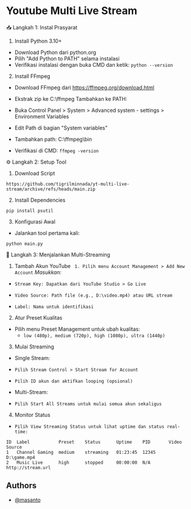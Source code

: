
# Youtube Multi Live Stream

📥 Langkah 1: Instal Prasyarat
1. Install Python 3.10+
- Download Python dari python.org
- Pilih "Add Python to PATH" selama instalasi
- Verifikasi instalasi dengan buka CMD dan ketik: ``python --version``

2. Install FFmpeg
- Download FFmpeg dari https://ffmpeg.org/download.html
- Ekstrak zip ke C:\ffmpeg
Tambahkan ke PATH:

- Buka Control Panel > System > Advanced system - settings > Environment Variables
- Edit Path di bagian "System variables"
- Tambahkan path: C:\ffmpeg\bin
- Verifikasi di CMD: ``ffmpeg -version``

⚙️ Langkah 2: Setup Tool
1. Download Script
```
https://github.com/tigrilminnada/yt-multi-live-stream/archive/refs/heads/main.zip
```

2. Install Dependencies
```
pip install psutil
```
3. Konfigurasi Awal
- Jalankan tool pertama kali:
```
python main.py
```

🎥 Langkah 3: Menjalankan Multi-Streaming

1. Tambah Akun YouTube
`` 1. Pilih menu Account Management > Add New Account``
*Masukkan:*

- ``Stream Key: Dapatkan dari YouTube Studio > Go Live``
- ``Video Source: Path file (e.g., D:\video.mp4) atau URL stream``

- ``Label: Nama untuk identifikasi``

2. Atur Preset Kualitas
- Pilih menu Preset Management untuk ubah kualitas:
  - ``low (480p), medium (720p), high (1080p), ultra (1440p)``

3. Mulai Streaming
- Single Stream:
- ``Pilih Stream Control > Start Stream for Account``
- ``Pilih ID akun dan aktifkan looping (opsional)``

- Multi-Stream:
- ``Pilih Start All Streams untuk mulai semua akun sekaligus``

4. Monitor Status
- ``Pilih View Streaming Status untuk lihat uptime dan status real-time:``

```
ID  Label           Preset    Status      Uptime    PID       Video Source
1   Channel Gaming  medium    streaming   01:23:45  12345     D:\game.mp4
2   Music Live      high      stopped     00:00:00  N/A       http://stream.url
```


## Authors

- [@masanto](https://www.facebook.com/@scht.id)

